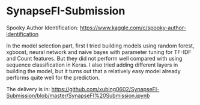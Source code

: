 # SynapseFI-Submission
Spooky Author Identification: https://www.kaggle.com/c/spooky-author-identification

In the model selection part, first I tried building models using random forest, xgboost, neural network and naive bayes with parameter tuning for TF-IDF and Count features. But they did not perform well compared with using sequence classification in Keras. I also tried adding different layers in building the model, but it turns out that a relatively easy model already performs quite well for the prediction. 

The delivery is in: https://github.com/xubing0602/SynapseFI-Submission/blob/master/SynapseFI%20Submission.ipynb
